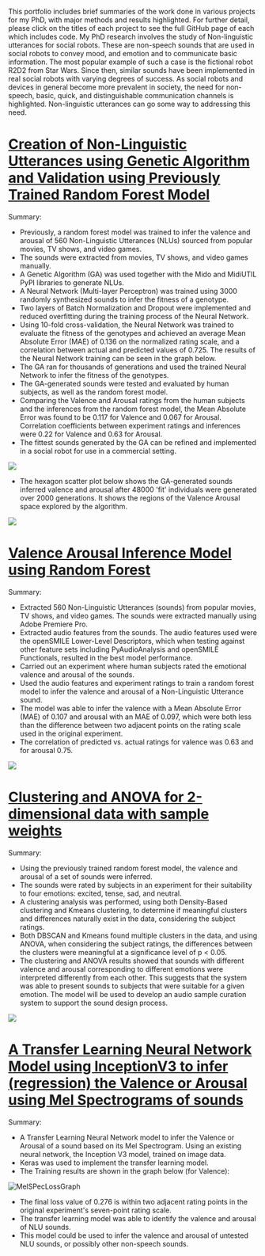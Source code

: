 This portfolio includes brief summaries of the work done in various projects for my PhD, with major methods and results highlighted. For further detail, please click on the titles of each project to see the full GitHub page of each which includes code. My PhD research involves the study of Non-linguistic utterances for social robots. These are non-speech sounds that are used in social robots to convey mood, and emotion and to communicate basic information. The most popular example of such a case is the fictional robot R2D2 from Star Wars. Since then, similar sounds have been implemented in real social robots with varying degrees of success. As social robots and devices in general become more prevalent in society, the need for non-speech, basic, quick, and distinguishable communication channels is highlighted. Non-linguistic utterances can go some way to addressing this need.

# [Creation of Non-Linguistic Utterances using Genetic Algorithm and Validation using Previously Trained Random Forest Model](https://github.com/AhmedKhota/GA-sound-generation)

Summary:

* Previously, a random forest model was trained to infer the valence and arousal of 560 Non-Linguistic Utterances (NLUs) sourced from popular movies, TV shows, and video games.
* The sounds were extracted from movies, TV shows, and video games manually.
* A Genetic Algorithm (GA) was used together with the Mido and MidiUTIL PyPI libraries to generate NLUs.
* A Neural Network (Multi-layer Perceptron) was trained using 3000 randomly synthesized sounds to infer the fitness of a genotype.
* Two layers of Batch Normalization and Dropout were implemented and reduced overfitting during the training process of the Neural Network.
* Using 10-fold cross-validation, the Neural Network was trained to evaluate the fitness of the genotypes and achieved an average Mean Absolute Error (MAE) of 0.136 on the normalized rating scale, and a correlation between actual and predicted values of 0.725. The results of the Neural Network training can be seen in the graph below. 
* The GA ran for thousands of generations and used the trained Neural Network to infer the fitness of the genotypes.
* The GA-generated sounds were tested and evaluated by human subjects, as well as the random forest model.
* Comparing the Valence and Arousal ratings from the human subjects and the inferences from the random forest model, the Mean Absolute Error was found to be 0.117 for Valence and 0.067 for Arousal. Correlation coefficients between experiment ratings and inferences were 0.22 for Valence and 0.63 for Arousal.
* The fittest sounds generated by the GA can be refined and implemented in a social robot for use in a commercial setting.

![](/images/NN2.png)

* The hexagon scatter plot below shows the GA-generated sounds inferred valence and arousal after 48000 'fit' individuals were generated over 2000 generations. It shows the regions of the Valence Arousal space explored by the algorithm.

![](/images/snapshot_4.png)

# [Valence Arousal Inference Model using Random Forest](https://github.com/AhmedKhota/Valence_Arousal_Inference)

Summary:

* Extracted 560 Non-Linguistic Utterances (sounds) from popular movies, TV shows, and video games. The sounds were extracted manually using Adobe Premiere Pro.
* Extracted audio features from the sounds. The audio features used were the openSMILE Lower-Level Descriptors, which when testing against other feature sets including PyAudioAnalysis and openSMILE Functionals, resulted in the best model performance.
* Carried out an experiment where human subjects rated the emotional valence and arousal of the sounds.
* Used the audio features and experiment ratings to train a random forest model to infer the valence and arousal of a Non-Linguistic Utterance sound.
* The model was able to infer the valence with a Mean Absolute Error (MAE) of 0.107 and arousal with an MAE of 0.097, which were both less than the difference between two adjacent points on the rating scale used in the original experiment.
* The correlation of predicted vs. actual ratings for valence was 0.63 and for arousal 0.75.

![](/images/pvsascatters.png)

# [Clustering and ANOVA for 2-dimensional data with sample weights](https://github.com/AhmedKhota/Clustering_and_ANOVA)

Summary:

* Using the previously trained random forest model, the valence and arousal of a set of sounds were inferred.
* The sounds were rated by subjects in an experiment for their suitability to four emotions: excited, tense, sad, and neutral.
* A clustering analysis was performed, using both Density-Based clustering and Kmeans clustering, to determine if meaningful clusters and differences naturally exist in the data, considering the subject ratings.
* Both DBSCAN and Kmeans found multiple clusters in the data, and using ANOVA, when considering the subject ratings, the differences between the clusters were meaningful at a significance level of p < 0.05.
* The clustering and ANOVA results showed that sounds with different valence and arousal corresponding to different emotions were interpreted differently from each other. This suggests that the system was able to present sounds to subjects that were suitable for a given emotion. The model will be used to develop an audio sample curation system to support the sound design process.

![](/images/clusterafsall.png)

# [A Transfer Learning Neural Network Model using InceptionV3 to infer (regression) the Valence or Arousal using Mel Spectrograms of sounds](https://github.com/AhmedKhota/Transfer_Learning_NN_MelSPecSounds)

Summary:

* A Transfer Learning Neural Network model to infer the Valence or Arousal of a sound based on its Mel Spectrogram. Using an existing neural network, the Inception V3 model, trained on image data.
* Keras was used to implement the transfer learning model.
* The Training results are shown in the graph below (for Valence):

![MelSPecLossGraph](/images/MelSPecLossGraph.png)

* The final loss value of 0.276 is within two adjacent rating points in the original experiment's seven-point rating scale.
* The transfer learning model was able to identify the valence and arousal of NLU sounds.
* This model could be used to infer the valence and arousal of untested NLU sounds, or possibly other non-speech sounds.

